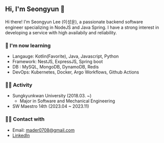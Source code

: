 ## Hi, I'm Seongyun 🤗
Hi there! I'm Seongyun Lee (이성윤), a passionate backend software engineer specializing in NodeJS and Java Spring. I have a strong interest in developing a service with high availabily and reliability.


### 🤔 I'm now learning
- Langauge: Kotlin(Favorite), Java, Javascript, Python
- Framework: NestJS, ExpressJS, Spring boot
- DB : MySQL, MongoDB, DynamoDB, Redis
- DevOps: Kubernetes, Docker, Argo Workflows, Github Actions

### 🧑‍💻 Activity 
- Sungkyunkwan University (2018.03. ~)
  - Major in Software and Mechanical Engineering
- SW Maestro 14th (2023.04 ~ 2023.11)

### 🙋‍♂️ Contact with 
- Email: mader0708@gmail.com
- [LinkedIn](https://www.linkedin.com/in/seongyun-lee-66b023128/)


